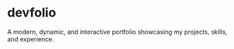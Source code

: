 # devfolio
A modern, dynamic, and interactive portfolio showcasing my projects, skills, and experience.
